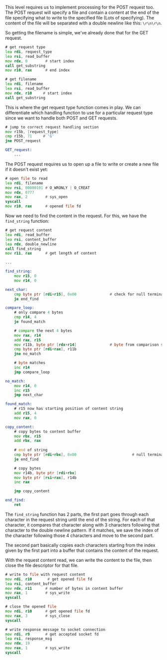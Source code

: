 This level requires us to implement processing for the POST request too. The POST request will specify a file and contain a content at the end of the file specifying what to write to the specified file (Lots of specifying). The content of the file will be separated with a double newline like this: `\r\n\r\n`.

So getting the filename is simple, we've already done that for the GET request.

```asm
# get request type
lea rdi, request_type
lea rsi, read_buffer
mov rdx, 0        # start index
call get_substring
mov r10, rax      # end index

# get filename
lea rdi, filename
lea rsi, read_buffer
mov rdx, r10     # start index
call get_substring
```

This is where the get request type function comes in play. We can differentiate which handling function to use for a particular request type since we want to handle both POST and GET requests.

```asm
# jump to correct request handling section
mov r15b, [request_type]
cmp r15b, 71     # 'G'
jne POST_request

GET_request:
	...
```

The POST request requires us to open up a file to write or create a new file if it doesn't exist yet:

```asm
# open file to read
lea rdi, filename
mov rsi, 00000101 # O_WRONLY | O_CREAT
mov rdx, 0777
mov rax, 2        # sys_open
syscall
mov r10, rax      # opened file fd
```

Now we need to find the content in the request. For this, we have the `find_string` function:

```asm
# get request content
lea rdi, read_buffer
lea rsi, content_buffer
lea rdx, double_newline
call find_string
mov r11, rax      # get length of content

...

find_string:
    mov r15, 0
    mov r14, 0

next_char:
    cmp byte ptr [rdi+r15], 0x00               # check for null terminator
    je end_find

compare_loop:
    # only compare 4 bytes
    cmp r14, 4
    je found_match

    # compare the next 4 bytes
    mov rax, r14
    add rax, r15
    mov r11b, byte ptr [rdx+r14]               # byte from comparison source
    cmp byte ptr [rdi+rax], r11b
    jne no_match

    # byte matches
    inc r14
    jmp compare_loop

no_match:
    mov r14, 0
    inc r15
    jmp next_char

found_match:
    # r15 now has starting position of content string
    add r15, 4
    mov rax, 0

copy_content:
    # copy bytes to content buffer
    mov rbx, r15
    add rbx, rax
    
    # end of string
    cmp byte ptr [rdi+rbx], 0x00                         # null terminator
    je end_find

    # copy bytes
    mov r14b, byte ptr [rdi+rbx]
    mov byte ptr [rsi+rax], r14b
    inc rax

    jmp copy_content

end_find:
    ret
```

The `find_string` function has 2 parts, the first part goes through each character in the request string until the end of the string. For each of that character, it compares that character along with 3 characters following that character to the double newline pattern. If it matches, we save the index of the character following those 4 characters and move to the second part.

The second part basically copies each characters starting from the index given by the first part into a buffer that contains the content of the request.

With the request content read, we can write the content to the file, then close the file descriptor for that file.

```asm
# write to file with request content
mov rdi, r10       # get opened file fd
lea rsi, content_buffer
mov rdx, r11      # number of bytes in content buffer
mov rax, 1        # sys_write
syscall

# close the opened file
mov rdi, r10      # get opened file fd
mov rax, 3        # sys_close
syscall

# write response message to socket connection
mov rdi, r9       # get accepted socket fd
lea rsi, response_msg
mov rdx, 19
mov rax, 1        # sys_write
syscall
```